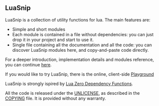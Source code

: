 
LuaSnip
-------

LuaSnip is a collection of utility functions for lua. The main features are:

- Simple and short modules
- Each module is contained in a file without dependencies: you can just drop it
in your project and start to use it.
- Single file containing all the documentation and all the code: you can discover LuaSnip modules here, and copy-and-paste code directly.

For a deeper introduction, implementation details and modules reference, you
can continue [here](documentation.adoc).

If you would like to try LuaSnip, there is the online, client-side
[Playground](https://raw.githack.com/pocomane/clientsideutil/master/build/luasnip_playground.html)

LuaSnip is strongly ispired by [Lua Zero Dependency
Functions](https://github.com/aiq/luazdf).

All the code is released under the [UNLICENSE](http://unlicense.org), as
described in the [COPYING](COPYING.txt) file. It is provided without any
warranty.

